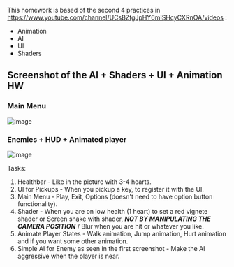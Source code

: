 This homework is based of the second 4 practices in https://www.youtube.com/channel/UCsBZtgJpHY6mISHcyCXRnOA/videos : 
 * Animation
 * AI
 * UI
 * Shaders

## Screenshot of the AI + Shaders + UI + Animation HW
 ### Main Menu
 ![image](https://user-images.githubusercontent.com/25185815/108395056-0dbce280-721e-11eb-8be2-422630a331a9.png)
 
 ### Enemies + HUD + Animated player
 ![image](https://user-images.githubusercontent.com/25185815/108393904-cbdf6c80-721c-11eb-9a0b-45e5a35ba336.png)

Tasks:
 1. Healthbar - Like in the picture with 3-4 hearts.
 2. UI for Pickups - When you pickup a key, to register it with the UI.
 3. Main Menu - Play, Exit, Options (doesn't need to have option button functionality).
 4. Shader - When you are on low health (1 heart) to set a red vignete shader or Screen shake with shader, ***NOT BY MANIPULATING THE CAMERA POSITION*** / Blur when you are hit or whatever you like.
 5. Animate Player States - Walk animation, Jump animation, Hurt animation and if you want some other animation.
 6. Simple AI for Enemy as seen in the first screenshot - Make the AI aggressive when the player is near.
